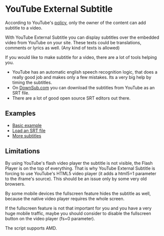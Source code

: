 # YouTube External Subtitle

According to YouTube's [policy](http://support.google.com/youtube/answer/2734796?hl=en), only the owner of the content can add subtitle to a video.

With YouTube External Subtitle you can display subtitles over the embedded video from YouTube on your site. These texts could be translations, comments or lyrics as well. (Any kind of texts is allowed)

If you would like to make subtitle for a video, there are a lot of tools helping you.

- YouTube has an automatic english speech recognition logic, that does a really good job and makes only a few mistakes. Its a very big help by timing the subtitles.
- On [DownSub.com](http://downsub.com/) you can download the subtitles from YouTube as an SRT file.
- There are a lot of good open source SRT editors out there.

## Examples

- [Basic example](http://siloor.com/youtube.external.subtitle/examples/basic)
- [Load an SRT file](http://siloor.com/youtube.external.subtitle/examples/srt)
- [More subtitles](http://siloor.com/youtube.external.subtitle/examples/moresubtitles)

## Limitations

By using YouTube's flash video player the subtitle is not visible, the Flash Player is on the top of everything. That is why YouTube External Subtitle is forcing to use YouTube's HTML5 video player (it adds a html5=1 parameter to the iframe's source). This should be an issue only by some very old browsers.

By some mobile devices the fullscreen feature hides the subtitle as well, because the native video player requires the whole screen.

If the fullscreen feature is not that important for you and you have a very huge mobile traffic, maybe you should consider to disable the fullscreen button on the video player (fs=0 parameter).

The script supports AMD.
